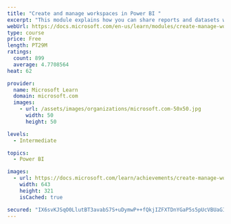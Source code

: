 ```yaml
---
title: "Create and manage workspaces in Power BI "
excerpt: "This module explains how you can share reports and datasets with your users and how to create a deployment strategy that makes sense for you and your organization. Furthermore, you will learn about data lineage in Microsoft Power BI."
webUrl: https://docs.microsoft.com/en-us/learn/modules/create-manage-workspaces-power-bi/
type: course
price: Free
length: PT29M
ratings:
  count: 899
  average: 4.7708564
heat: 62

provider:
  name: Microsoft Learn
  domain: microsoft.com
  images:
    - url: /assets/images/organizations/microsoft.com-50x50.jpg
      width: 50
      height: 50

levels:
  - Intermediate

topics:
  - Power BI

images:
  - url: https://docs.microsoft.com/learn/achievements/create-manage-workspaces-power-bi-social.png
    width: 643
    height: 321
    isCached: true

secured: "IX6svKJSqO0LlutBT3avabS7S+uDymwP++fQkjIZFXTDnYGaP5s5pUcVBUaGItdH36VvSSB2vlyolbbt4VcTQYRcroZzy22EYXAEKEWG6m9uhQwXCMbFaFMkOm5oaMIMlxKyQqkQ/ua8lnqNCrV/whRfFXzL7zeoQXnw1b9C6C8mZu17rw8C8rLR3U6MfXtykaz3uDJV+JKd61nN8q22p50fN+ubky6IWcR6WkoY8mgNnRYlVshwZ5Y9GgeeeHbvnswmV8+FNUnM/BxTTs0SU91V3X3aPoI5dHui5oLujaspHd7+liyhqUuhhUzoUWcqmHxzmtIaZN3lusR/qHOjgb2v3JBA886fG4jmi2+KICvKmEH7lndNwEUrXruHZXbabAsW1K7ZW+uvXleC677vtspqlAWfEuZ4kJ/AOdwsDUY=;IgLl1o7GyoCmWi/7fC0egw=="
---
```


